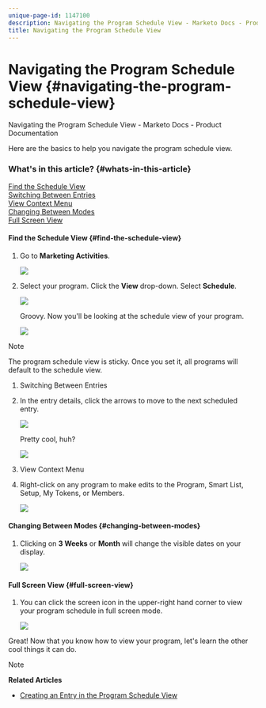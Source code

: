 ```yaml
---
unique-page-id: 1147100
description: Navigating the Program Schedule View - Marketo Docs - Product Documentation
title: Navigating the Program Schedule View
---
```


# Navigating the Program Schedule View {#navigating-the-program-schedule-view}

Navigating the Program Schedule View - Marketo Docs - Product Documentation

Here are the basics to help you navigate the program schedule view.

### What's in this article? {#whats-in-this-article}

[Find the Schedule View](#find-the-schedule-view)  
[Switching Between Entries](#switching-between-entries)  
[View Context Menu](#view-context-menu)  
[Changing Between Modes](#changing-between-modes)  
[Full Screen View](#full-screen-view)

#### Find the Schedule View {#find-the-schedule-view}

1. Go to **Marketing Activities**.

   ![](assets/login-marketing-activities.png)

1. Select your program. Click the **View** drop-down. Select **Schedule**.

   ![](assets/image2014-9-17-11-3a38-3a3.png)

   Groovy. Now you'll be looking at the schedule view of your program.

   ![](assets/image2014-9-17-11-3a38-3a14.png)

>[!NOTE]
>
>The program schedule view is sticky. Once you set it, all programs will default to the schedule view.&nbsp;

1. Switching Between Entries
1. In the entry details, click the arrows to move to the next scheduled entry.

   ![](assets/image2014-9-17-11-3a38-3a54.png)

   Pretty cool, huh?

   ![](assets/image2014-9-17-11-3a39-3a10.png)

1. View Context Menu
1. Right-click on any program to make edits to the Program, Smart List, Setup, My Tokens, or Members.

   ![](assets/image2014-9-17-11-3a39-3a59.png)

#### Changing Between Modes {#changing-between-modes}

1. Clicking on **3 Weeks**&nbsp;or **Month** will change the visible dates on your display.

   ![](assets/image2014-9-17-11-3a40-3a19.png)

#### Full Screen View {#full-screen-view}

1. You can click the screen icon in the upper-right hand corner to view your program schedule in full screen mode.

   ![](assets/image2014-9-17-11-3a40-3a45.png)

Great! Now that you know how to view your program, let's learn the other cool things it can do.

>[!NOTE]
>
>**Related Articles**
>
>* [Creating an Entry in the Program Schedule View](creating-an-entry-in-the-program-schedule-view.md)
>

